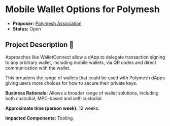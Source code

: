 # Mobile Wallet Options for Polymesh 

* **Proposer:** [Polymesh Association](https://polymesh.network)
* **Status:** Open

## Project Description :page_facing_up: 

Approaches like WalletConnect allow a dApp to delegate transaction signing to any arbitrary wallet, including mobile wallets, via QR codes and direct communication with the wallet.

This broadens the range of wallets that could be used with Polymesh dApps giving users more choices for how to secure their private keys.

**Business Rationale:** Allows a broader range of wallet solutions, including both custodial, MPC-based and self-custodial.

**Approximate time (person week):** 12 weeks.

**Impacted Components:** Tooling.
